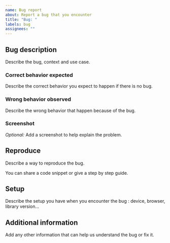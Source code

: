 ```yaml
---
name: Bug report
about: Report a bug that you encounter
title: "Bug: "
labels: bug
assignees: ""
---
```


## Bug description

Describe the bug, context and use case.

### Correct behavior expected

Describe the correct behavior you expect to happen if there is no bug.

### Wrong behavior observed

Describe the wrong behavior that happen because of the bug.

### Screenshot

_Optional:_ Add a screenshot to help explain the problem.

## Reproduce

Describe a way to reproduce the bug.

You can share a code snippet or give a step by step guide.

## Setup

Describe the setup you have when you encounter the bug : device, browser, library version...

## Additional information

Add any other information that can help us understand the bug or fix it.
